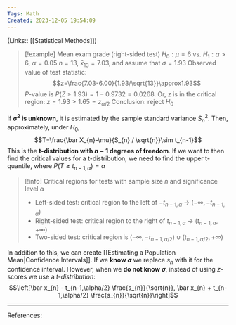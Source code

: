 ```yaml
---
Tags: Math
Created: 2023-12-05 19:54:09
---
```

(Links:: [[Statistical Methods]])

> [!example] Mean exam grade (right-sided test)
> $H_0:\mu=6$ vs. $H_{1}:\alpha>6$, $\alpha=0.05$
> $n=13$, $\bar x_{13}=7.03$, and assume that $\sigma=1.93$
> Observed value of test statistic: $$z=\frac{7.03-6.00}{1.93/\sqrt{13}}\approx1.93$$
> $P$-value is $P(Z\geq 1.93)=1-0.9732=0.0268$. 
> Or, $z$ is in the critical region: $z=1.93>1.65=z_{\alpha/2}$
> Conclusion: reject $H_0$

If **$\sigma^2$ is unknown**, it is estimated by the sample standard variance $S_n^2$. Then, approximately, under $H_0$, $$T=\frac{\bar X_{n}-\mu}{S_{n} / \sqrt{n}}\sim t_{n-1}$$
This is the **t-distribution with $n-1$ degrees of freedom**. If we want to then find the critical values for a t-distribution, we need to find the upper t-quantile, where $P(T\geq t_{n-1,\alpha})=\alpha$

> [!info] Critical regions for tests with sample size $n$ and significance level $\alpha$ 
> - Left-sided test: critical region to the left of $-t_{n-1,\alpha}$
>   -> $(-\infty,-t_{n-1,\alpha})$
> - Right-sided test: critical region to the right of $t_{n-1,\alpha}$
>   -> $(t_{n-1,\alpha},+\infty)$
> - Two-sided test: critical region is $(-\infty,-t_{n-1,\alpha/2}) \cup (t_{n-1,\alpha/2},+\infty)$

In addition to this, we can create [[Estimating a Population Mean|Confidence Intervals]]. If we **know $\sigma$** we replace $s_n$ with it for the confidence interval. However, when we **do not know $\sigma$**, instead of using $z$-scores we use a *t-distribution*: $$\left[\bar x_{n} - t_{n-1,\alpha/2} \frac{s_{n}}{\sqrt{n}}, \bar x_{n} + t_{n-1,\alpha/2} \frac{s_{n}}{\sqrt{n}}\right]$$

---
References: